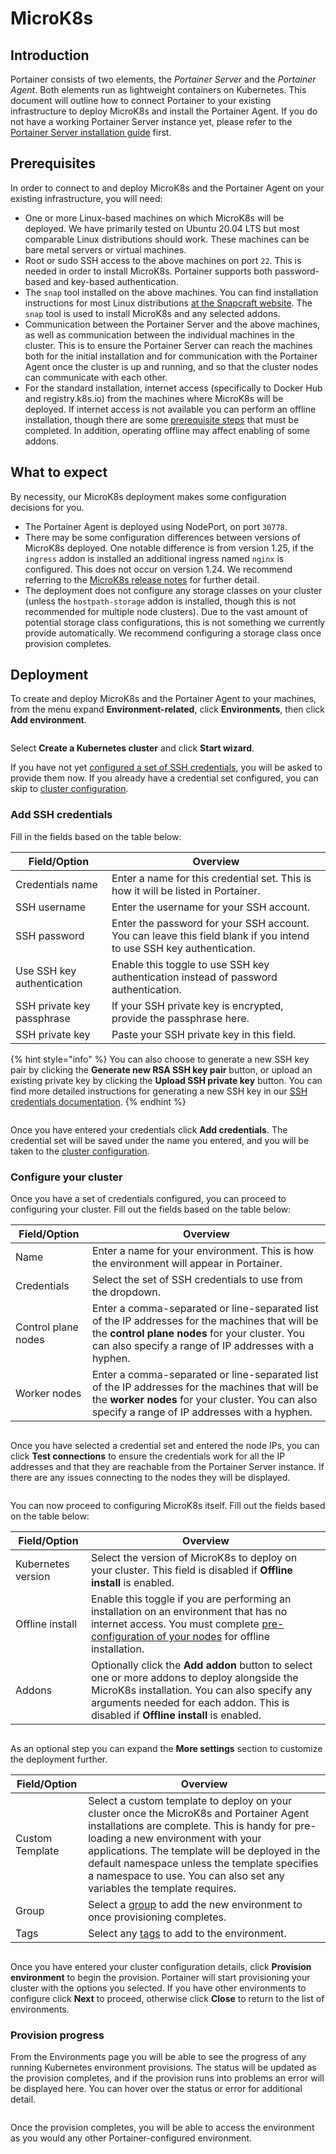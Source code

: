 # MicroK8s

## Introduction

Portainer consists of two elements, the _Portainer Server_ and the _Portainer Agent_. Both elements run as lightweight containers on Kubernetes. This document will outline how to connect Portainer to your existing infrastructure to deploy MicroK8s and install the Portainer Agent. If you do not have a working Portainer Server instance yet, please refer to the [Portainer Server installation guide](../../../../../start/install/server/kubernetes/baremetal.md) first.

## Prerequisites

In order to connect to and deploy MicroK8s and the Portainer Agent on your existing infrastructure, you will need:

* One or more Linux-based machines on which MicroK8s will be deployed. We have primarily tested on Ubuntu 20.04 LTS but most comparable Linux distributions should work. These machines can be bare metal servers or virtual machines.
* Root or sudo SSH access to the above machines on port `22`. This is needed in order to install MicroK8s. Portainer supports both password-based and key-based authentication.
* The `snap` tool installed on the above machines. You can find installation instructions for most Linux distributions [at the Snapcraft website](https://snapcraft.io/docs/installing-snapd). The `snap` tool is used to install MicroK8s and any selected addons.
* Communication between the Portainer Server and the above machines, as well as communication between the individual machines in the cluster. This is to ensure the Portainer Server can reach the machines both for the initial installation and for communication with the Portainer Agent once the cluster is up and running, and so that the cluster nodes can communicate with each other.
* For the standard installation, internet access (specifically to Docker Hub and registry.k8s.io) from the machines where MicroK8s will be deployed. If internet access is not available you can perform an offline installation, though there are some [prerequisite steps](offline.md) that must be completed. In addition, operating offline may affect enabling of some addons.

## What to expect

By necessity, our MicroK8s deployment makes some configuration decisions for you.

* The Portainer Agent is deployed using NodePort, on port `30778`.&#x20;
* There may be some configuration differences between versions of MicroK8s deployed. One notable difference is from version 1.25, if the `ingress` addon is installed an additional ingress named `nginx` is configured. This does not occur on version 1.24. We recommend referring to the [MicroK8s release notes](https://microk8s.io/docs/release-notes) for further detail.
* The deployment does not configure any storage classes on your cluster (unless the `hostpath-storage` addon is installed, though this is not recommended for multiple node clusters). Due to the vast amount of potential storage class configurations, this is not something we currently provide automatically. We recommend configuring a storage class once provision completes.

## Deployment

To create and deploy MicroK8s and the Portainer Agent to your machines, from the menu expand **Environment-related**, click **Environments**, then click **Add environment**.

<figure><img src="../../../../../.gitbook/assets/2.20-environments-add.gif" alt=""><figcaption></figcaption></figure>

Select **Create a Kubernetes cluster** and click **Start wizard**.

If you have not yet [configured a set of SSH credentials](../../../../settings/credentials/ssh.md), you will be asked to provide them now. If you already have a credential set configured, you can skip to [cluster configuration](./#configure-your-cluster).

### Add SSH credentials

Fill in the fields based on the table below:

| Field/Option               | Overview                                                                                                             |
| -------------------------- | -------------------------------------------------------------------------------------------------------------------- |
| Credentials name           | Enter a name for this credential set. This is how it will be listed in Portainer.                                    |
| SSH username               | Enter the username for your SSH account.                                                                             |
| SSH password               | Enter the password for your SSH account. You can leave this field blank if you intend to use SSH key authentication. |
| Use SSH key authentication | Enable this toggle to use SSH key authentication instead of password authentication.                                 |
| SSH private key passphrase | If your SSH private key is encrypted, provide the passphrase here.                                                   |
| SSH private key            | Paste your SSH private key in this field.                                                                            |

{% hint style="info" %}
You can also choose to generate a new SSH key pair by clicking the **Generate new RSA SSH key pair** button, or upload an existing private key by clicking the **Upload SSH private key** button. You can find more detailed instructions for generating a new SSH key in our [SSH credentials documentation](../../../../settings/credentials/ssh.md#generate-a-new-key-pair).
{% endhint %}

<figure><img src="../../../../../.gitbook/assets/2.18-environments-add-k8sinstall-addcreds.png" alt=""><figcaption></figcaption></figure>

Once you have entered your credentials click **Add credentials**. The credential set will be saved under the name you entered, and you will be taken to the [cluster configuration](./#configure-your-cluster).

### Configure your cluster

Once you have a set of credentials configured, you can proceed to configuring your cluster. Fill out the fields based on the table below:

| Field/Option        | Overview                                                                                                                                                                                                   |
| ------------------- | ---------------------------------------------------------------------------------------------------------------------------------------------------------------------------------------------------------- |
| Name                | Enter a name for your environment. This is how the environment will appear in Portainer.                                                                                                                   |
| Credentials         | Select the set of SSH credentials to use from the dropdown.                                                                                                                                                |
| Control plane nodes | Enter a comma-separated or line-separated list of the IP addresses for the machines that will be the **control plane nodes** for your cluster. You can also specify a range of IP addresses with a hyphen. |
| Worker nodes        | Enter a comma-separated or line-separated list of the IP addresses for the machines that will be the **worker nodes** for your cluster. You can also specify a range of IP addresses with a hyphen.        |

<figure><img src="../../../../../.gitbook/assets/2.19-environments-create-microk8s-nodes.png" alt=""><figcaption></figcaption></figure>

Once you have selected a credential set and entered the node IPs, you can click **Test connections** to ensure the credentials work for all the IP addresses and that they are reachable from the Portainer Server instance. If there are any issues connecting to the nodes they will be displayed.

<figure><img src="../../../../../.gitbook/assets/2.19-environments-create-microk8s-test.png" alt=""><figcaption></figcaption></figure>

You can now proceed to configuring MicroK8s itself. Fill out the fields based on the table below:

| Field/Option       | Overview                                                                                                                                                                                                                            |
| ------------------ | ----------------------------------------------------------------------------------------------------------------------------------------------------------------------------------------------------------------------------------- |
| Kubernetes version | Select the version of MicroK8s to deploy on your cluster. This field is disabled if **Offline install** is enabled.                                                                                                                 |
| Offline install    | Enable this toggle if you are performing an installation on an environment that has no internet access. You must complete [pre-configuration of your nodes](offline.md) for offline installation.                                   |
| Addons             | Optionally click the **Add addon** button to select one or more addons to deploy alongside the MicroK8s installation. You can also specify any arguments needed for each addon. This is disabled if **Offline install** is enabled. |

<figure><img src="../../../../../.gitbook/assets/2.20.3-environments-add-k8s-create-version.png" alt=""><figcaption></figcaption></figure>

As an optional step you can expand the **More settings** section to customize the deployment further.

| Field/Option    | Overview                                                                                                                                                                                                                                                                                                                                                    |
| --------------- | ----------------------------------------------------------------------------------------------------------------------------------------------------------------------------------------------------------------------------------------------------------------------------------------------------------------------------------------------------------- |
| Custom Template | Select a custom template to deploy on your cluster once the MicroK8s and Portainer Agent installations are complete. This is handy for pre-loading a new environment with your applications. The template will be deployed in the default namespace unless the template specifies a namespace to use. You can also set any variables the template requires. |
| Group           | Select a [group](../../../groups.md) to add the new environment to once provisioning completes.                                                                                                                                                                                                                                                             |
| Tags            | Select any [tags](../../../tags.md) to add to the environment.                                                                                                                                                                                                                                                                                              |

<figure><img src="../../../../../.gitbook/assets/2.19-environments-create-microk8s-moresettings.png" alt=""><figcaption></figcaption></figure>

Once you have entered your cluster configuration details, click **Provision environment** to begin the provision. Portainer will start provisioning your cluster with the options you selected. If you have other environments to configure click **Next** to proceed, otherwise click **Close** to return to the list of environments.

### Provision progress

From the Environments page you will be able to see the progress of any running Kubernetes environment provisions. The status will be updated as the provision completes, and if the provision runs into problems an error will be displayed here. You can hover over the status or error for additional detail.

<figure><img src="../../../../../.gitbook/assets/2.18-environments-add-k8sinstall-creating.png" alt=""><figcaption></figcaption></figure>

Once the provision completes, you will be able to access the environment as you would any other Portainer-configured environment.
